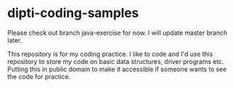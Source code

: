 dipti-coding-samples
====================

Please check out branch java-exercise for now. I will update master branch later.

This repository is for my coding practice. I like to code and I'd use this repository to store my code on basic data structures, driver programs etc. Putting this in public domain to make it accessible if someone wants to see the code for practice. 
